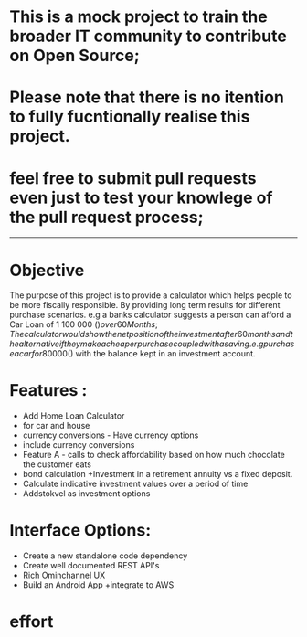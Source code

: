 # This is a mock project to train the broader IT community to contribute on Open Source; 
# Please note that there is no itention to fully fucntionally realise this project. 
# feel free to submit pull requests even just to test your knowlege of the pull request process; 
************************************************************************************************************

# Objective

The purpose of this project is to provide a calculator which helps people to be more fiscally responsible. By providing long term results for different purchase scenarios. e.g a banks calculator suggests a person can afford a Car Loan of 1 100 000 ($) over 60 Months; The calculator would show the net position of the investment after 60 months and the alternative if they make a cheaper purchase coupled with a saving. e.g purchase a car for 80 000 ($) with the balance kept in an investment account.



# Features :
+ Add Home Loan Calculator
+ for car and house 
+ currency conversions - Have currency options
+ include currency conversions
+ Feature A - calls to check affordability based on how much chocolate the customer eats
+ bond calculation
+Investment in a retirement annuity vs a fixed deposit.
+ Calculate indicative investment values over a period of time
+ Addstokvel as investment options 

# Interface Options:
+ Create a new standalone code dependency
+ Create well documented REST API's
+ Rich Ominchannel UX  
+ Build an Android App
+integrate to AWS


# effort 





